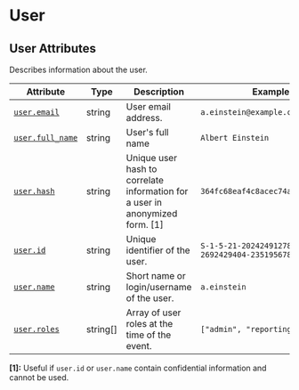 <!--- Hugo front matter used to generate the website version of this page:
--->

<!-- NOTE: THIS FILE IS AUTOGENERATED. DO NOT EDIT BY HAND. -->
<!-- see templates/registry/markdown/attribute_namespace.md.j2 -->

# User

## User Attributes

Describes information about the user.

| Attribute                              | Type     | Description                                                                  | Examples                                           | Stability                                                        |
| -------------------------------------- | -------- | ---------------------------------------------------------------------------- | -------------------------------------------------- | ---------------------------------------------------------------- |
| <a id="" href="#">`user.email`</a>     | string   | User email address.                                                          | `a.einstein@example.com`                           | ![Experimental](https://img.shields.io/badge/-experimental-blue) |
| <a id="" href="#">`user.full_name`</a> | string   | User's full name                                                             | `Albert Einstein`                                  | ![Experimental](https://img.shields.io/badge/-experimental-blue) |
| <a id="" href="#">`user.hash`</a>      | string   | Unique user hash to correlate information for a user in anonymized form. [1] | `364fc68eaf4c8acec74a4e52d7d1feaa`                 | ![Experimental](https://img.shields.io/badge/-experimental-blue) |
| <a id="" href="#">`user.id`</a>        | string   | Unique identifier of the user.                                               | `S-1-5-21-202424912787-2692429404-2351956786-1000` | ![Experimental](https://img.shields.io/badge/-experimental-blue) |
| <a id="" href="#">`user.name`</a>      | string   | Short name or login/username of the user.                                    | `a.einstein`                                       | ![Experimental](https://img.shields.io/badge/-experimental-blue) |
| <a id="" href="#">`user.roles`</a>     | string[] | Array of user roles at the time of the event.                                | `["admin", "reporting_user"]`                      | ![Experimental](https://img.shields.io/badge/-experimental-blue) |

**[1]:** Useful if `user.id` or `user.name` contain confidential information and cannot be used.

